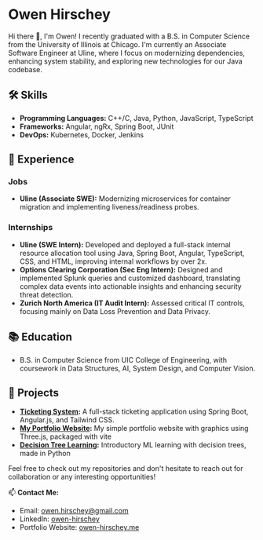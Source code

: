 # Owen Hirschey

Hi there 👋, I'm Owen! I recently graduated with a B.S. in Computer Science from the University of Illinois at Chicago. I'm currently an Associate Software Engineer at Uline, where I focus on modernizing dependencies, enhancing system stability, and exploring new technologies for our Java codebase.

## 🛠 Skills
- **Programming Languages:** C++/C, Java, Python, JavaScript, TypeScript
- **Frameworks:** Angular, ngRx, Spring Boot, JUnit
- **DevOps:** Kubernetes, Docker, Jenkins

## 💼 Experience
### Jobs
- **Uline (Associate SWE):** Modernizing microservices for container migration and implementing liveness/readiness probes.

### Internships
- **Uline (SWE Intern):** Developed and deployed a full-stack internal resource allocation tool using Java, Spring Boot, Angular, TypeScript,
CSS, and HTML, improving internal workflows by over 2x.
- **Options Clearing Corporation (Sec Eng Intern):** Designed and implemented Splunk queries and customized dashboard, translating complex data events into
actionable insights and enhancing security threat detection.
- **Zurich North America (IT Audit Intern):** Assessed critical IT controls, focusing mainly on Data Loss Prevention and Data Privacy.

## 📚 Education
- B.S. in Computer Science from UIC College of Engineering, with coursework in Data Structures, AI, System Design, and Computer Vision.

## 🚀 Projects
- **[Ticketing System](https://github.com/oph0109/ticketing-system):** A full-stack ticketing application using Spring Boot, Angular.js, and Tailwind CSS.
- **[My Portfolio Website](https://github.com/oph0109/portfolio_website):** My simple portfolio website with graphics using Three.js, packaged with vite
- **[Decision Tree Learning](https://github.com/oph0109/decision-tree-learning):** Introductory ML learning with decision trees, made in Python

Feel free to check out my repositories and don't hesitate to reach out for collaboration or any interesting opportunities!

📫 **Contact Me:**
- Email: owen.hirschey@gmail.com
- LinkedIn: [owen-hirschey](https://linkedin.com/in/owen-hirschey-1aa8ba18a/)
- Portfolio Website: [owen-hirschey.me](http://owen-hirschey.me)

